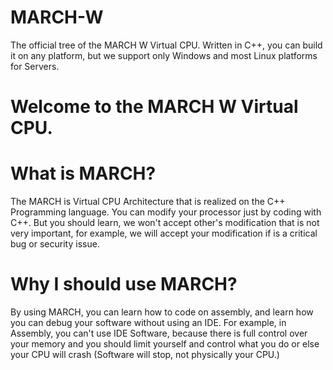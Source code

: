 # MARCH-W
The official tree of the MARCH W Virtual CPU. Written in C++, you can build it on any platform, but we support only Windows and most Linux platforms for Servers.

# Welcome to the MARCH W Virtual CPU.
# What is MARCH?

The MARCH is Virtual CPU Architecture that is realized on the C++ Programming language. You can modify your processor just by coding with C++. But you should learn, we won't accept other's modification that is not very important, for example, we will accept your modification if is a critical bug or security issue.

# Why I should use MARCH?
By using MARCH, you can learn how to code on assembly, and learn how you can debug your software without using an IDE. For example, in Assembly, you can't use IDE Software, because there is full control over your memory and you should limit yourself and control what you do or else your CPU will crash (Software will stop, not physically your CPU.)
